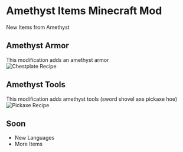 # Amethyst Items Minecraft Mod
New Items from Amethyst
## Amethyst Armor
This modification adds an amethyst armor</br>
![Chestplate Recipe](C:\Users\Dominik\Desktop\img\amearmor.png)
## Amethyst Tools
This modification adds amethyst tools (sword shovel axe pickaxe hoe)</br>
![Pickaxe Recipe](https://raw.githubusercontent.com/k3kDeV/Amethyst-Items-Minecraft-Mod/main/img/pickaxe_recipe.png)

## Soon
- New Languages
- More Items
